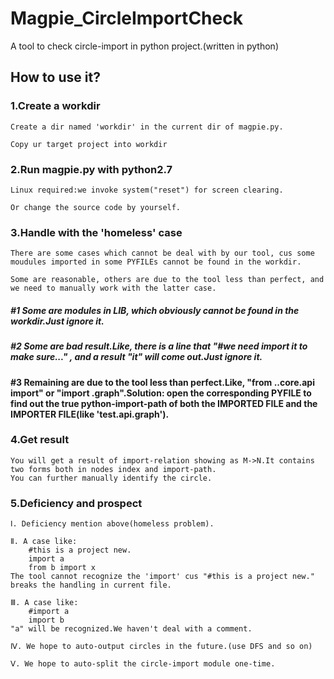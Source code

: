# Magpie_CircleImportCheck
A tool to check circle-import in python project.(written in python)

## How to use it?

### 1.Create a workdir

    Create a dir named 'workdir' in the current dir of magpie.py.
  
    Copy ur target project into workdir

### 2.Run magpie.py with python2.7

    Linux required:we invoke system("reset") for screen clearing.
  
    Or change the source code by yourself. 

### 3.Handle with the 'homeless' case

    There are some cases which cannot be deal with by our tool, cus some moudules imported in some PYFILEs cannot be found in the workdir.
  
    Some are reasonable, others are due to the tool less than perfect, and we need to manually work with the latter case.
  
  ##### #1 Some are modules in LIB, which obviously cannot be found in the workdir.Just ignore it.
  
  ##### #2 Some are bad result.Like, there is a line that "#we need import it to make sure..." , and a result "it" will come out.Just ignore it.
  
  #### #3 Remaining are due to the tool less than perfect.Like, "from ..core.api import" or "import .graph".Solution: open the corresponding PYFILE to find out the true python-import-path of both the IMPORTED FILE and the IMPORTER FILE(like 'test.api.graph').
  
### 4.Get result

    You will get a result of import-relation showing as M->N.It contains two forms both in nodes index and import-path.
    You can further manually identify the circle.
    
### 5.Deficiency and prospect
    
    Ⅰ. Deficiency mention above(homeless problem).
    
    Ⅱ. A case like:
        #this is a project new.
        import a
        from b import x
    The tool cannot recognize the 'import' cus "#this is a project new." breaks the handling in current file.
    
    Ⅲ. A case like:
        #import a
        import b
    "a" will be recognized.We haven't deal with a comment.
    
    Ⅳ. We hope to auto-output circles in the future.(use DFS and so on)
    
    Ⅴ. We hope to auto-split the circle-import module one-time.
